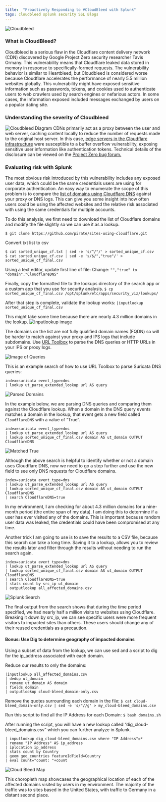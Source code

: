 ```yaml
---
title:  "Proactively Responding to #CloudBleed with Splunk"
tags: cloudbleed splunk security SSL Blogs
---
```

![Cloudbleed](http://tellez.sfo2.digitaloceanspaces.com/cloudbleed.png)

### What is CloudBleed?
Cloudbleed is a serious flaw in the Cloudflare content delivery network (CDN) discovered by Google Project Zero security researcher Tavis Ormany. This vulnerability means that Cloudflare leaked data stored in memory in response to specifically-formed requests. The vulnerability behavior is similar to Heartbleed, but Cloudbleed is considered worse because Cloudflare accelerates the performance of nearly 5.5 million websites globally. This vulnerability might have exposed sensitive information such as passwords, tokens, and cookies used to authenticate users to web crawlers used by search engines or nefarious actors. In some cases, the information exposed included messages exchanged by users on a popular dating site.


### Understanding the severity of Cloudbleed 
![Cloudbleed Diagram](http://tellez.sfo2.digitaloceanspaces.com/clouldbleed-CDN_diagram.png)
CDNs primarily act as a proxy between the user and web server, caching content locally to reduce the number of requests made to the original host server. In this case, [edge servers in the Cloudflare infrastructure](https://blog.cloudflare.com/incident-report-on-memory-leak-caused-by-cloudflare-parser-bug/) were susceptible to a buffer overflow vulnerability, exposing sensitive user information like authentication tokens. Technical details of the disclosure can be viewed on the [Project Zero bug forum.](https://bugs.chromium.org/p/project-zero/issues/detail?id=1139)


### Evaluating risk with Splunk
The most obvious risk introduced by this vulnerability includes any exposed user data, which could be the same credentials users are using for corporate authentication. An easy way to enumerate the scope of this problem is to compare the [list of domains using Cloudflare DNS](https://github.com/pirate/sites-using-cloudflare) against your proxy or DNS logs. This can give you some insight into how often users could be using the affected websites and the relative risk associated with using the same credentials for multiple accounts.

To do this analysis, we first need to download the list of Cloudflare domains and modify the file slightly so we can use it as a lookup.

`$ git clone https://github.com/pirate/sites-using-cloudflare.git`

Convert txt list to csv

```
$ cat sorted_unique_cf.txt | sed -e 's/^/"/' > sorted_unique_cf.csv
$ cat sorted_unique_cf.csv | sed -e 's/$/","true"/' > sorted_unique_cf_final.csv
```

Using a text editor, update first line of file:
Change: `"","true" to "domain","CloudflareDNS"`

Finally, copy the formatted file to the lookups directory of the search app or a custom app that you use for security analysis.
`$ cp sorted_unique_cf_final.csv /opt/splunk/etc/apps/security_viz/lookups/`

After that step is complete, validate the lookup works:
`|inputlookup sorted_unique_cf_final.csv`

This might take some time because there are nearly 4.3 million domains in the lookup.
![Inputlookup image](http://tellez.sfo2.digitaloceanspaces.com/clouldbleed-inputlookup.png)

The domains on the list are not fully qualified domain names (FQDN) so will be harder to match against your proxy and IPS logs that include subdomains. Use [URL Toolbox](https://splunkbase.splunk.com/app/2734/) to parse the DNS queries or HTTP URLs in your IPS or proxy logs.

![Image of Queries](http://tellez.sfo2.digitaloceanspaces.com/cloudbleed-dns_queries.png)

This is an example search of how to use URL Toolbox to parse Suricata DNS queries:

```
index=suricata event_type=dns
| lookup ut_parse_extended_lookup url AS query
```

![Parsed Domains](http://tellez.sfo2.digitaloceanspaces.com/cloudbleed-ut_domain.png)


In the example below, we are parsing DNS queries and comparing them against the Cloudflare lookup. When a domain in the DNS query events matches a domain in the lookup, that event gets a new field called `CloudflareDNS` with a value of “True”.


```
index=suricata event_type=dns 
| lookup ut_parse_extended_lookup url AS query 
| lookup sorted_unique_cf_final.csv domain AS ut_domain OUTPUT CloudflareDNS
```
![Matched True](http://tellez.sfo2.digitaloceanspaces.com/clouldbleed-lookup-DNS.png)

Although the above search is helpful to identify whether or not a domain uses Cloudflare DNS, now we need to go a step further and use the new field to see only DNS requests for Cloudflare domains.

```
index=suricata event_type=dns 
| lookup ut_parse_extended_lookup url AS query 
| lookup sorted_unique_cf_final.csv domain AS ut_domain OUTPUT CloudflareDNS
| search CloudflareDNS=true
```
In my environment, I am checking for about 4.3 million domains for a nine-month period (the entire span of my data). I am doing this to determine if a user has ever visited any of the domains. This is important because random user data was leaked, the credentials could have been compromised at any time.

Another trick I am going to use is to save the results to a CSV file, because this search can take a long time. Saving it to a lookup, allows you to review the results later and filter through the results without needing to run the search again.

```
index=suricata event_type=dns 
| lookup ut_parse_extended_lookup url AS query
| lookup sorted_unique_cf_final.csv domain AS ut_domain OUTPUT CloudflareDNS
| search CloudflareDNS=true
| stats count by src_ip ut_domain
| outputlookup all_affected_domains.csv
```

![Splunk Search](http://tellez.sfo2.digitaloceanspaces.com/clouldbleed-output_affected_domains.png)

The final output from the search shows that during the time period specified, we had nearly half a million visits to websites using Cloudflare. Breaking it down by src_ip, we can see specific users were more frequent visitors to impacted sites than others. These users should change any of their reused credentials as a precaution.

#### Bonus: Use Dig to determine geography of impacted domains
Using a subset of data from the lookup, we can use sed and a script to dig for the ip_address associated with each domain.

Reduce our results to only the domains:

```
|inputlookup all_affected_domains.csv 
| dedup ut_domain 
| rename ut_domain AS domain 
| fields domain
| outputlookup cloud-bleed_domain-only.csv
```

Remove the quotes surrounding each domain in the file:
`$ cat cloud-bleed_domain-only.csv | sed -e 's/"//g' > my_cloud-bleed_domains.csv`

Run this script to find all the IP Address for each Domain:
`$ bash domains.sh`

After running the script, you will have a new lookup called “dig_cloud-bleed_domains.csv” which you can further analyze in Splunk.

```
| inputlookup dig_cloud-bleed_domains.csv where "IP Address"=* 
| rename "IP Address" AS ip_address 
| iplocation ip_address
| stats count by Country
| geom geo_countries featureIdField=Country 
| eval count="count: "+count
```

![Cloud Bleed Map](http://tellez.sfo2.digitaloceanspaces.com/Cloudbleed_domains_Choropleth_map.jpg)

This choropleth map showcases the geographical location of each of the affected domains visited by users in my environment. The majority of the traffic was to sites based in the United States, with traffic to Germany in a distant second place.
